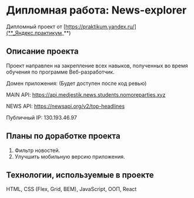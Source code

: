 # Дипломная работа: News-explorer

Дипломный проект от [https://praktikum.yandex.ru/](**_Яндекс.практикум_**)

## Описание проекта

Проект направлен на закрепление всех навыков, полученных во время обучения по программе Веб-разработчик. 

Домен приложения: (Будет доступен после код ревью)

MAIN API: https://api.medjestik.news.students.nomoreparties.xyz

NEWS API: https://newsapi.org/v2/top-headlines

Публичный IP: 130.193.46.97

## Планы по доработке проекта

1. Фильтр новостей.
2. Улучшить мобильную версию приложения.

## Технологии, используемые в проекте

HTML, CSS (Flex, Grid, BEM), JavaScript, ООП, React
